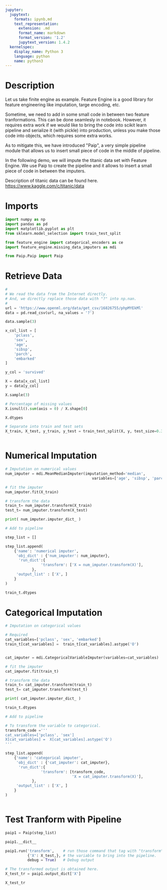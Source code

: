 ```yaml
---
jupyter:
  jupytext:
    formats: ipynb,md
    text_representation:
      extension: .md
      format_name: markdown
      format_version: '1.2'
      jupytext_version: 1.4.2
  kernelspec:
    display_name: Python 3
    language: python
    name: python3
---
```


<!-- #region -->
# Description

Let us take finite engine as example. Feature Engine is a good library for feature engineering like imputation, targe encoding, etc. 

Sometime, we need to add in some small code in between two feature tranformations. This can be done seamlesly in notebook. However, it requires extra work if we would like to bring the code into scikit learn pipeline and serialize it (with pickle) into production, unless you make those code into objects, which requires some extra works. 

As to mitigate this, we have introduced "Paip", a very simple pipeline module that allows us to insert small piece of code in the middle of pipeline.

In the following demo, we will impute the titanic data set with Feature Engine. We use Paip to create the pipeline and it allows to insert a small piece of code in between the imputers.


Description of titanic data can be found here. https://www.kaggle.com/c/titanic/data
<!-- #endregion -->

# Imports 

```python
import numpy as np
import pandas as pd
import matplotlib.pyplot as plt
from sklearn.model_selection import train_test_split

from feature_engine import categorical_encoders as ce
import feature_engine.missing_data_imputers as mdi

from Paip.Paip import Paip


```

# Retrieve Data

```python
#
# We read the data from the Internet directly.
# And, we directly replace those data with "?" into np.nan.
#
url = 'https://www.openml.org/data/get_csv/16826755/phpMYEkMl'
data = pd.read_csv(url, na_values = '?')

```

```python
data.sample(3)
```

```python
x_col_list = [
    'pclass',
    'sex',
    'age',
    'sibsp',
    'parch', 
    'embarked'
]

y_col = 'survived'

X = data[x_col_list]
y = data[y_col]
```

```python
X.sample(3)
```

```python
# Percentage of missing values
X.isnull().sum(axis = 0) / X.shape[0]
```

```python
X.dtypes
```

```python
# Separate into train and test sets
X_train, X_test, y_train, y_test = train_test_split(X, y, test_size=0.3, random_state=0)
```

```python

```

# Numerical Imputation

```python
# Imputation on numerical values
num_imputer = mdi.MeanMedianImputer(imputation_method='median',
                                       variables=['age', 'sibsp', 'parch'] )

# fit the imputer
num_imputer.fit(X_train)

# transform the data
train_t= num_imputer.transform(X_train)
test_t= num_imputer.transform(X_test)

print( num_imputer.imputer_dict_ )
```

```python
# Add to pipeline

step_list = []

step_list.append(
    {'name': 'numerical imputer',
     'obj_dict' : {'num_imputer': num_imputer},
      'run_dict':{
                'transform': ['X = num_imputer.transform(X)'],
            },
     'output_list' : ['X', ]
    }
)


```

```python
train_t.dtypes
```

# Categorical Imputation

```python
# Imputation on categorical values

# Required
cat_variables=['pclass', 'sex', 'embarked']
train_t[cat_variables] =  train_t[cat_variables].astype('O')


cat_imputer = mdi.CategoricalVariableImputer(variables=cat_variables)

# fit the imputer
cat_imputer.fit(train_t)

# transform the data
train_t= cat_imputer.transform(train_t)
test_t= cat_imputer.transform(test_t)

print( cat_imputer.imputer_dict_ )
```

```python
train_t.dtypes
```

```python
# Add to pipeline

# To transform the variable to categorical.
transform_code ='''
cat_variables=['pclass', 'sex']
X[cat_variables] =  X[cat_variables].astype('O')
'''

step_list.append(
    {'name': 'categorical imputer',
     'obj_dict' : {'cat_imputer': cat_imputer},
      'run_dict':{
                'transform': [transform_code, 
                              'X = cat_imputer.transform(X)'],
            },
     'output_list' : ['X', ]
    }
)



```

# Test Tranform with Pipeline

```python
paip1 = Paip(step_list)
```

```python
paip1.__dict__
```

```python
paip1.run('transform',    # run those command that tag with "transform"
          {'X': X_test,}, # the variable to bring into the pipeline.
          debug = True)   # Debug output 
```

```python
# The transformed output is obtained here.
X_test_tr = paip1.output_dict['X']

```

```python
X_test_tr
```

```python

```
